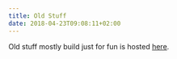 ```yaml
---
title: Old Stuff
date: 2018-04-23T09:08:11+02:00
---
```


Old stuff mostly build just for fun is hosted [here][8].

[8]:  http://sxs.weltraumschaf.de/

